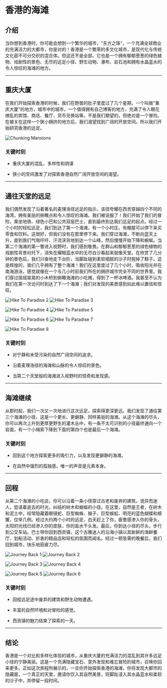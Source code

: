 # 香港的海滩

## 介绍

当你想到香港时，你可能会想到一个繁华的城市，"东方之珠"，一个充满全球商业的充满活力的大都市，你是对的！香港是一个繁荣的多文化城市，是现代化与传统文化密不可分交织的混合体。但这还不是全部。它也是一个拥有郁郁葱葱的绿色植物、戏剧性的景色、无尽的远足小径、野生动物、瀑布、岩石池和拥有水晶蓝水的令人惊叹的海滩的地方。

---

## 重庆大厦

在我们开始探索香港的时候，我们在野兽的肚子里度过了几个星期，一个叫做"重庆大厦"的地方，城市中的城市，一个值得拥有自己博客的地方，充满了令人眼花缭乱的宾馆、商店、餐厅、货币兑换站等。不是我们期望的，但绝对是一个冒险。在被关在这样一个狭小拥挤的地方后，我们渴望找到广阔的开放空间。所以我们开始研究香港的远足。

![Chunking Mansions](https://twotrekkers.nyc3.cdn.digitaloceanspaces.com/media/multipart-uploads/HK_chunking_mansions.svg)

### 关键时刻

- 重庆大厦的混乱、多样性和阴谋

- 狭小的空间激发了对探索香港自然广阔开放空间的渴望。

---

## 通往天堂的远足

我们偶然发现了沿着著名的麦理浩径远足的指示，该径夸耀在西贡穿越四个不同的海湾，拥有美丽的俯瞰点和令人惊叹的海滩。我们被说服了！我们开始了我们的冒险，乘坐地铁、绿色小巴和公共双层巴士，直到最终到达我们远足的起点。经过一个小时的轻松远足，我们到达了第一个海滩，有一个小村庄，有棚屋可以停下来买零食和饮料。这很好，但我们没有在那里停下来。我们穿过海滩，不断向蓝天上升，直到我们气喘吁吁、汗流浃背地到达一个山峰，然后慢慢开始下降和蜿蜒。当第二个海滩的第一瞥进入视野时，我们感到敬畏。在群山和郁郁葱葱的绿色植物的戏剧性背景衬托下，消失在耀眼蓝水中的无尽白沙看起来就像天堂。在欣赏了几分钟的景色后，我们兴奋地走下台阶，当脚趾碰到柔软细腻的沙子时脱掉了鞋子。这是辉煌的，我们几乎拥有了整个海滩！我们在这里度过了几个小时，吸收阳光并在南海游泳，感觉就像在一个与几小时前我们所在的拥挤城市完全不同的世界里。我们穿过摇摇晃晃的小木桥到俯瞰海滩的小吃摊，得到了一杯冰啤酒。我甚至不认为我们在第一次访问时到达了下一个海滩；我们对发现的美景感到如此难以置信和惊叹。

![Hike To Paradise 2](https://twotrekkers.nyc3.cdn.digitaloceanspaces.com/media/multipart-uploads/HK_hiketoparadise_2.svg)  ![Hike To Paradise 3](https://twotrekkers.nyc3.cdn.digitaloceanspaces.com/media/multipart-uploads/HK_hiketoparadise_3.svg)

![Hike To Paradise 4](https://twotrekkers.nyc3.cdn.digitaloceanspaces.com/media/multipart-uploads/HK_hiketoparadise_4.svg) ![Hike To Paradise 5](https://twotrekkers.nyc3.cdn.digitaloceanspaces.com/media/multipart-uploads/HK_hiketoparadise_5.svg)

![Hike To Paradise 6](https://twotrekkers.nyc3.cdn.digitaloceanspaces.com/media/multipart-uploads/HK_hiketoparadise_6.svg) ![Hike To Paradise 7](https://twotrekkers.nyc3.cdn.digitaloceanspaces.com/media/multipart-uploads/HK_hiketoparadise_7.svg)

![Hike To Paradise 8](https://twotrekkers.nyc3.cdn.digitaloceanspaces.com/media/multipart-uploads/HK_hiketoparadise_8.svg)

### 关键时刻

- 对宁静和未受污染的自然广阔空间的追求。

- 沿着麦理浩径的海滩和山脉的令人惊叹的景色。

- 当第二个天堂般的海滩进入视野时的惊奇和发现感。

---

## 海滩继续

从那时起，我们一次又一次地进行这次远足，探索得更深更远。我们发现了通往第三个海滩的小径，这是一个更长、更僻静、同样美丽的海滩。从这个海滩的尽头，你可以再次上升到更厚更野生的灌木丛中，有一条不太可识别的小径最终通向一个岩面，有一个小绳索下降到下面的第四个也是最后一个海滩。

### 关键时刻

- 回到这个地方探索更多的吸引力，以及发现更僻静的海滩。

- 在自然中强烈的孤独感，唯一的声音是元素本身。

---

## 回程

从第二个海滩的小吃店，你可以沿着一条小径穿过古老和废弃的建筑，诡异而迷人，低语着逝去的时光，纠结的树木和蜿蜒的小径。在这里，自然是王者，在树木和泥土中，经常隐藏着眼镜蛇、巨型蜘蛛、猴子、巨型蜈蚣、明亮的蓝色蝴蝶和螃蟹，仅举几例。经过大约两个小时的远足，白天赶上了你，疲惫感渗入你的骨头，太阳的光线已经渗入你的皮肤，你的盐水干头发。最后，你到达小径的尽头，步行到公交车站。巴士带你回到西贡镇，这个古雅迷人的沿海小镇以其新鲜的海鲜餐厅、划船活动、折衷的精品店和轻松的氛围而闻名。经过一顿急需的晚餐后，我们回到城市，快乐地筋疲力尽。

![Journey Back 1](https://twotrekkers.nyc3.cdn.digitaloceanspaces.com/media/multipart-uploads/HK_journeyback_1.svg)  ![Journey Back 2](https://twotrekkers.nyc3.cdn.digitaloceanspaces.com/media/multipart-uploads/HK_journeyback_2.svg)

![Journey Back 3](https://twotrekkers.nyc3.cdn.digitaloceanspaces.com/media/multipart-uploads/HK_journeyback_3.svg) ![Journey Back 4](https://twotrekkers.nyc3.cdn.digitaloceanspaces.com/media/multipart-uploads/HK_journeyback_4.svg)

![Journey Back 5](https://twotrekkers.nyc3.cdn.digitaloceanspaces.com/media/multipart-uploads/HK_journeyback_5.svg) ![Journey Back 6](https://twotrekkers.nyc3.cdn.digitaloceanspaces.com/media/multipart-uploads/HK_journeyback_6.svg)

### 关键时刻

- 回程远足途中废弃的建筑和野生动物遭遇。

- 丰富的自然环境和对冒险的感觉。

- 西贡镇的魅力结束了探索的一天。

---

## 结论

香港是一个对比和多样化体验的城市，从重庆大厦的充满活力的混乱到其许多远足小径的宁静美丽。这是一个充满隐藏宝石、意外发现和难忘冒险的城市，召唤你回来更多。正如这次旅程所展示的，一旦你开始探索香港的海滩，你将发现大都市的隐藏面，一个真正的天堂，邀请你饮入其自然美景，将脚趾浸入其水晶蓝水和柔软的沙子中，并停留一段时间。
